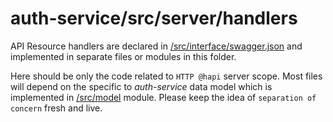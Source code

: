 # auth-service/src/server/handlers

API Resource handlers are declared in [/src/interface/swagger.json](../../interface/swagger.json)
and implemented in separate files or modules in this folder.

Here should be only the code related to `HTTP @hapi` server scope. 
Most files will depend on the specific to _auth-service_ data model which is implemented in [/src/model](../../model/README.md) module. Please keep the idea of `separation of concern` fresh and live.